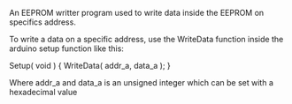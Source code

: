 An EEPROM writter program used to write data inside the EEPROM on specifics address.

To write a data on a specific address, use the WriteData function inside the arduino setup function like this:

Setup( void )
{
  WriteData( addr_a, data_a );
}

Where addr_a and data_a is an unsigned integer which can be set with a hexadecimal value
